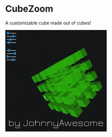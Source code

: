 # CubeZoom
A customizable cube made out of cubes!

![CubeZoom](https://raw.githubusercontent.com/johnnyawesome/CubeZoom/master/CubeZoom/DemoImages/P5JS%20Tutorial%20CubeZoom.gif)

